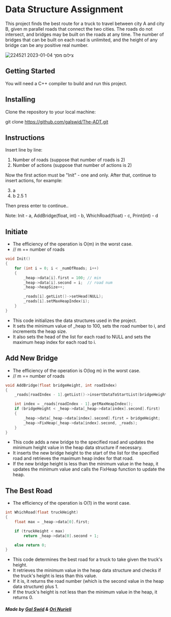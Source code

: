 # Data Structure Assignment
This project finds the best route for a truck to travel between city A and city B, 
given m parallel roads that connect the two cities. 
The roads do not intersect, and bridges may be built on the roads at any time. 
The number of bridges that can be built on each road is unlimited, and the height of any bridge can be any positive real number.

![צילום מסך 2023-01-04 224521](https://user-images.githubusercontent.com/82842819/210647907-611a78af-dd37-42fd-944d-28a0226334a8.png)

## Getting Started

You will need a C++ compiler to build and run this project.

## Installing

Clone the repository to your local machine:

git clone https://github.com/galswid/The-ADT.git

## Instructions

Insert line by line:
1. Number of roads (suppose that number of roads is 2)
2. Number of actions (suppose that number of actions is 2)

Now the first action must be "Init" - one and only.
After that, continue to insert actions, for example:

3. a 
4. b 2.5 1

Then press enter to continue..

Note: Init - a, AddBridge(float, int) - b, WhichRoad(float) - c, Print(int) - d

## Initiate
- The efficiency of the operation is O(m) in the worst case.
- // m == number of roads 

```cpp
void Init()
{
	for (int i = 0; i < _numOfRoads; i++)
	{
		_heap->data[i].first = 100;	// min 
		_heap->data[i].second = i;	// road num
		_heap->heapSize++;

		_roads[i].getList()->setHead(NULL);
		_roads[i].setMaxHeapIndex(i);
	}
}
```

- This code initializes the data structures used in the project. 
- It sets the minimum value of _heap to 100, sets the road number to i, and increments the heap size. 
- It also sets the head of the list for each road to NULL and sets the maximum heap index for each road to i.

## Add New Bridge
- The efficiency of the operation is O(log m) in the worst case.
- // m == number of roads 

```cpp
void AddBridge(float bridgeHeight, int roadIndex)
{
	_roads[roadIndex - 1].getList()->insertDataToStartList(bridgeHeight); 

	int index = _roads[roadIndex - 1].getMaxHeapIndex(); 
	if (bridgeHeight < _heap->data[_heap->data[index].second].first)
	{
		_heap->data[_heap->data[index].second].first = bridgeHeight;
		_heap->FixHeap(_heap->data[index].second, _roads);
	}
}
```

- This code adds a new bridge to the specified road and updates the minimum height value in the heap data structure if necessary. 
- It inserts the new bridge height to the start of the list for the specified road and retrieves the maximum heap index for that road. 
- If the new bridge height is less than the minimum value in the heap, it updates the minimum value and calls the FixHeap function to update the heap.

## The Best Road
- The efficiency of the operation is O(1) in the worst case.

```cpp
int WhichRoad(float truckHeight)
{
	float max = _heap->data[0].first;

	if (truckHeight < max)
		return _heap->data[0].second + 1;

	else return 0;
}
```

- This code determines the best road for a truck to take given the truck's height. 
- It retrieves the minimum value in the heap data structure and checks if the truck's height is less than this value. 
- If it is, it returns the road number (which is the second value in the heap data structure) plus 1. 
- If the truck's height is not less than the minimum value in the heap, it returns 0.

##### Made by [Gal Swid](https://github.com/GalSwid) & [Ori Nurieli](https://github.com/orinurieli)  
